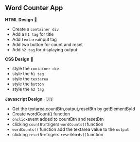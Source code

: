 ## Word Counter App

**HTML Design** 📄

- Create a `container div`
- Add a `h1 tag` for title
- Add `textarea`input tag
- Add two button for count and reset
- Add `h2 tag` for displaying output

**CSS Design** 🌈

- style the `container div`
- style the `h1 tag`
- style the `textarea`
- style the `button`
- style the `h2 tag`

**Javascript Design** ｡🇯‌🇸‌

- Get the textarea,countBtn,output,resetBtn by getElementById
- Create wordCount() function
- `onclick`event added to countBtn and resetBtn
- clicking `countBtn`trigers `wordCounts()`function
- `wordCounts()` function add the textarea value to the `output`
- clicking `resetBtn`trigers `resetWords()`function
